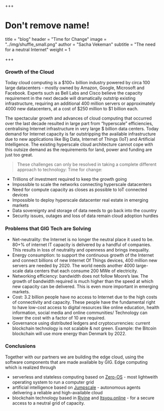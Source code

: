+++
# Don't remove name!
title = "blog"
header = "Time for Change"
image = "../img/shuffle_small.png"
author = "Sacha Vekeman"
subtitle = "The need for a neutral Internet"
weight = 1

+++

### Growth of the Cloud

Today cloud computing is a $100+ billion industry powered by circa 100 large datacenters - mostly owned by Amazon, Google, Microsoft and Facebook. Experts such as Bell Labs and Cisco believe the capacity requirement in the next decade will dramatically outstrip existing infrastructure, requiring an additional 400 million servers or approximately 4000 new datacenters, at a cost of $250 million to $1 billion each.

The spectacular growth and advances of cloud computing that occurred over the last decade resulted in large part from “hyperscale” efficiencies, centralising Internet infrastructure in very large $ billion data centers. Today demand for Internet capacity is far outstripping the available infrastructure due to new applications like Big Data, Internet of Things (IoT) and Artificial Intelligence. The existing hyperscale cloud architecture cannot cope with this outsize demand as the requirements for land, power and funding are just too great.

> These challenges can only be resolved in taking a complete different approach to technology: Time for change:

* Trillions of investment required to keep the growth going
* Impossible to scale the networks connecting hyperscale datacenters
* Need for compute capacity as closes as possible to IoT connected devices
* Impossible to deploy hyperscale datacenter real estate in emerging markets
* Data sovereignty and storage of data needs to go back into the country
* Security issues, outages and loss of data remain cloud adoption hurdles

### Problems that GIG Tech are Solving

* Net-neutrality: the Internet is no longer the neutral place it used to be. 80+% of internet IT capacity is delivered by a handful of companies. This results in loss of neutrality and openness and brings inequality.
* Energy consumption: to support the continuous growth of the Internet and connect billions of new Internet Of Things devices, 400 million new servers are needed by 2020. The world needs another 4000 large- scale data centers that each consume 200 MWe of electricity.
* Networking efficiency: bandwidth does not follow Moore’s law. The growth of bandwidth required is much higher than the speed at which new capacity can be delivered. This is even more important in emerging markets.
* Cost: 3.2 billion people have no access to Internet due to the high costs of connectivity and capacity. These people have the fundamental right to have low-cost access to digital resources like online education, health information, social media and online communities/ Technology can lower the cost with a factor of 10 are required.
* Governance using distributed ledgers and cryptocurrencies: current blockchain technology is not scalable & not green. Example: the Bitcoin blockchain will use more energy than Denmark by 2022.

### Conclusions

Together with our partners we are building the edge cloud, using the software components that are made available by GIG. Edge computing which is realized through

* serverless and stateless computing based on [Zero-OS](https://github.com/zero-os) - most lightweith operating system to run a computer grid
* artificial intelligence based on [Jumpscale](https://github.com/jumpscale) - autonomous agents delivering a reliable and high-available cloud
* blockchain technology based in [Rivine](https://github.com/rivine) and [Itsyou.online](https://github.com/itsyouonline) - for a secure access to a neutral grid of capacity.  